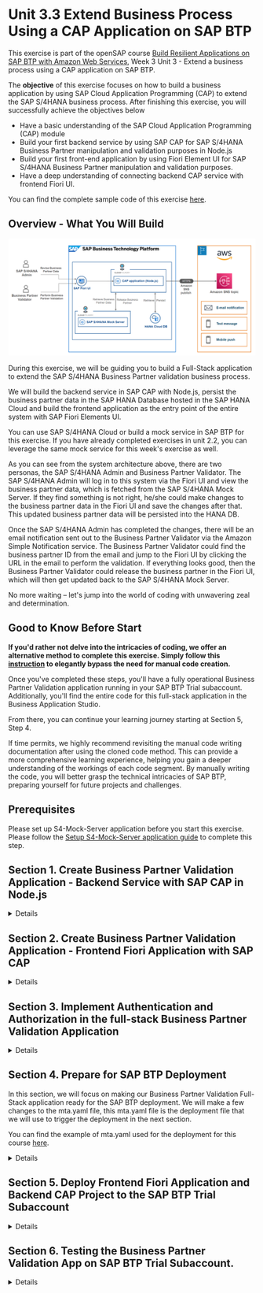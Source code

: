 # Unit 3.3 Extend Business Process Using a CAP Application on SAP BTP

This exercise is part of the openSAP course [Build Resilient Applications on SAP BTP with Amazon Web Services](https://open.sap.com/courses/aws1), Week 3 Unit 3 - Extend a business process using a CAP application on SAP BTP.

The **objective** of this exercise focuses on how to build a business application by using SAP Cloud Application Programming (CAP) to extend the SAP S/4HANA business process. After finishing this exercise, you will successfully achieve the objectives below
  - Have a basic understanding of the SAP Cloud Application Programming (CAP) module
  - Build your first backend service by using SAP CAP for SAP S/4HANA Business Partner manipulation and validation purposes in Node.js
  - Build your first front-end application by using Fiori Element UI for SAP S/4HANA Business Partner manipulation and validation purposes.
  - Have a deep understanding of connecting backend CAP service with frontend Fiori UI.
  
You can find the complete sample code of this exercise [here](./codes).

## Overview - What You Will Build 

![system-architecture](./images/system-architecture.png)

During this exercise, we will be guiding you to build a Full-Stack application to extend the SAP S/4HANA Business Partner validation business process. 

We will build the backend service in SAP CAP with Node.js, persist the business partner data in the SAP HANA Database hosted in the SAP HANA Cloud and build the frontend application as the entry point of the entire system with SAP Fiori Elements UI.

You can use SAP S/4HANA Cloud or build a mock service in SAP BTP for this exercise. If you have already completed exercises in unit 2.2, you can leverage the same mock service for this week's exercise as well.

As you can see from the system architecture above, there are two personas, the SAP S/4HANA Admin and Business Partner Validator. The SAP S/4HANA Admin will log in to this system via the Fiori UI and view the business partner data, which is fetched from the SAP S/4HANA Mock Server. If they find something is not right, he/she could make changes to the business partner data in the Fiori UI and save the changes after that. This updated business partner data will be persisted into the HANA DB.

Once the SAP S/4HANA Admin has completed the changes, there will be an email notification sent out to the Business Partner Validator via the Amazon Simple Notification service. The Business Partner Validator could find the business partner ID from the email and jump to the Fiori UI by clicking the URL in the email to perform the validation. If everything looks good, then the Business Partner Validator could release the business partner in the Fiori UI, which will then get updated back to the SAP S/4HANA Mock Server.

No more waiting – let's jump into the world of coding with unwavering zeal and determination.

## Good to Know Before Start

**If you'd rather not delve into the intricacies of coding, we offer an alternative method to complete this exercise. Simply follow this [instruction](./README2.md) to elegantly bypass the need for manual code creation.**

Once you've completed these steps, you'll have a fully operational Business Partner Validation application running in your SAP BTP Trial subaccount. Additionally, you'll find the entire code for this full-stack application in the Business Application Studio.

From there, you can continue your learning journey starting at Section 5, Step 4.

If time permits, we highly recommend revisiting the manual code writing documentation after using the cloned code method. This can provide a more comprehensive learning experience, helping you gain a deeper understanding of the workings of each code segment. By manually writing the code, you will better grasp the technical intricacies of SAP BTP, preparing yourself for future projects and challenges.

## Prerequisites
Please set up S4-Mock-Server application before you start this exercise. Please follow the [Setup S4-Mock-Server application guide](https://github.com/SAP-samples/btp-s4hana-nocode-extension/blob/main/setup/mock/README.md) to complete this step.

## Section 1. Create Business Partner Validation Application - Backend Service with SAP CAP in Node.js

<details>

### Step 1. Create a SAP CAP Node.js Project in the SAP Business Application Studio

In this section, we will focus on creating a Node.js CAP project in the Business Application Studio

---
**1.1** Login into your SAP BTP trial subaccount. Click the **Instance and Subscriptions** on the left menu, and then click **Go to Application** button of the SAP Business Application Studio service subscription.

![Alt text](./images/cap-dev-1.png)

**1.2** Now you will see the Dev Space we created previously is in **STOPPED** status, let us activate it by clicking the Run button 

![Alt text](./images/cap-dev-2.png)

**1.3** When it’s ready, open your dev space by clicking on the name. 

![Alt text](./images/cap-dev-3.png)

**1.4** Now you should be in the cloud IDE provided by the SAP Business Application Studio service. Let's create our Business Partner Validation Application - Backend Service based on SAP CAP by clicking the **New Project from Template** button on the Get Started page.

![Alt text](./images/cap-dev-4.png)

**1.5** The **New Project From Template** page should now have been opened. Select the **CAP Project** and then click the **Start** button on the bottom to create our CAP project for our backend service.

![Alt text](./images/cap-dev-5.png)

**1.6** Enter the **project name** as **business-partner-validation**. Select **Node.js** as **runtime**, and **select the features showing in the image below**. Then click the Finish button.

![Alt text](./images/cap-dev-6.png)

**1.7** After a while you will see that the business-partner-validation CAP project has been created for you successfully.

![Alt text](./images/cap-dev-7.JPG)

### Step 2. Define the Service for the CAP Project

In this section, we will focus on defining the backend service for the CAP project.

---

In the SAP CAP application, we are using [Core Data Services(CDS)](https://cap.cloud.sap/docs/cds/) to describe the Domain Models and see how domain models are consumed by using the [Service Definitions](https://cap.cloud.sap/docs/cds/cdl#service-definitions).

> Domain Models capture the static, data-related aspects of a problem domain in terms of entity-relationship models. They serve as the basis for persistence models deployed to databases as well as for service definitions.

---
**2.1** Expand the **db** folder, and create a new file **data-model.cds** by right-clicking on the db folder and choosing **New Files**...**

![Alt text](./images/cap-dev-9.JPG)

**2.2** Since our service will expose the Business Partner data from the S4-Mock-Server, it is better to define our Domain Model as the same as the Business Partner entity coming from S4-Mock-Server. Adding the below code to your data-model.cds file.

```node.js
namespace com.opensap.week3;

entity A_BusinessPartner{

    key BusinessPartner: String(10) not null;
    BusinessPartnerName : String;
    BusinessPartnerFullName: String;
    FirstName: String;
    LastName: String;
    BusinessPartnerIsBlocked: Boolean default false;
    verificationStatus: Association to StatusValues;
    to_BusinessPartnerAddress: Composition of many A_BusinessPartnerAddress on to_BusinessPartnerAddress.BusinessPartner = $self;
}

entity A_BusinessPartnerAddress {

    key BusinessPartner: Association to A_BusinessPartner;
    key AddressID: String(10) not null;
    StreetName: String(60);
    HouseNumber: String(10);
    PostalCode: String(10);
    CityName: String(40);
    Country: String(3);
    isModified: Boolean default false;
}

@cds.autoexpose
entity StatusValues {
  key code: String ;
    value: String;
    criticality: Integer;
    updateCode:Boolean;
}
```
![Alt text](./images/cap-dev-10.JPG)

**2.3** After we have defined the Domain Model, let's define the service, which will consume the Domain Model, by using the CAP CDS service definition syntax. Right-click on the **srv** folder, select **New Files...**, and give the file name as **businesspartner-service.cds**

![Alt text](./images/cap-dev-11.JPG)

Write the code shown below in the **businesspartner-service.cds** file, to define the BusinessPartnerService, and also make it consume the Domain Model A_BusinessPartner and A_BusinessPartnerAddress we created in step 2.2

```node.js
using com.opensap.week3 as db from '../db/data-model';

service BusinessPartnerService {

    @odata.draft.enabled
    entity BusinessPartner as projection on db.A_BusinessPartner;

    entity BusinessPartnerAddress as projection on db.A_BusinessPartnerAddress;
}
```
![Alt text](./images/cap-dev-12.JPG)

**2.4** Let's do a quick test to see if we can start our CAP project locally and check the endpoint of the BusinessPartnerService as defined. 

Click **Ctrl + Shift + `** at the same time to open a new Terminal in your Business Application Studio IDE. You should see a bash terminal will be opened for you in the bottom area.

![Alt text](./images/cap-dev-13.JPG)

Issue the command **npm install --save** to install all required NPM packages required by the SAP CAP framework.

![Alt text](./images/cap-dev-14.png)

Issue the command **cds watch** in your terminal, this is the command used to make the CAP Project up and running locally.

![Alt text](./images/cap-dev-15.png)

From the messages displayed in the terminal, we could see that the CAP project is running on the **localhost:4004**, and our **BusinessPartnerService** is associated with the endpoint **/business-partner**. Click the **Open in a New **Tab** button popping up on the lower-right corner, you will see that your CAP project is up and running on the new page.

![Alt text](./images/cap-dev-16.png)

Let's click on the **/business-partner/** and **$metadata** to see if we could metadata of the BusinessPartnerService successfully.

![Alt text](./images/cap-dev-17.png)

![Alt text](./images/cap-dev-18.JPG)

![Alt text](./images/cap-dev-19.png)

![Alt text](./images/cap-dev-20.JPG)

**2.5** Loading the sample data and configuring SQLite DB for local development and testing purposes.

> Now if you click on the **BusinessPartner**, **BusinessPartnerAddress**, or **StatusValues** under the **/business-partner/$metadata**, you will seeing **500 Internal Server Error** and indicates that **No database credentials provided**, this is because we choose the feature of **Configuration of SAP HANA Deployment** when we created the CAP project, but we were not provide the SAP HANA DB credentials yet. For the development and local testing purpose we should use SQLite DB instead of SAP HANA DB.

Issue the command **npm i sqlite3 -D** in your terminal, this will add the NPM package for SQLite DB usage for the CAP project.

![Alt text](./images/cap-dev-21.JPG)

Right-click on the **db** folder to create a new folder with the name **csv**, then right-click on the **csv** folder and **create a new CSV file** with the name **com.opensap.week3-StatusValues.csv**. Then copy and paste the below sample data of Domain Model StatusValues into this csv file.

```node.js
code;value;criticality;updateCode
N;NEW;3;false
P;IN PROCESS;2;false
INV;INVALID;1;false
V;VERIFIED;4;true
C;COMPLETED;5;true
```

![Alt text](./images/cap-dev-22.JPG)

Issue the command **cds deploy --to sqlite:db/businesspartnersrv.db** to deploy the data model and sample data to the SQLite database, we will use this SQLite DB locally for development and testing purposes.

> - This command will overwrite the DB usage configuration define in the package.json file under the root directory.
> - The updated package.json file will looks like below
> - ![Alt text](./images/cap-dev-23.png)

**In case you do not see the changes in package.json file, update the cds.requires.db part in the package.json file manually as below.**

```  
    "cds": {
    "requires": {
      "db": {
        "kind": "sqlite",
        "credentials": {

          "database": "db/businesspartnersrv.db"
        }
      }
    }
  }
```

Now issue the command **cds watch** again in the terminal to start the CAP project in your local env. When you click on the **StatusValues** you should see the sample data are return back from the SQLite DB. 

![Alt text](./images/cap-dev-24.JPG)

### Step 3. Consume S4-Mock-Server API by using Remote Service functionality provided by SAP CAP

In our Business Partner Service, we need to fetch the latest Business Partner data from the S4-Mock-Server by consuming the OP_API_BUSINESS_PARTNER_SRV API exposed by S4-Mock-Server application.

In this section, we will introduce how to consume the external APIs by using the [Remote Service](https://cap.cloud.sap/docs/guides/using-services#introduction) functionality in the SAP CAP application.

> **Good to read before start**
>
> - [Consuming Services](https://cap.cloud.sap/docs/guides/using-services)
>
> The CAP runtime for node.js not only supports consuming the service via [Axios](https://axios-http.com/docs/intro), Fetch API, but also provides you an easy functionality, called [Remote Service](https://cap.cloud.sap/docs/guides/using-services#introduction) to consume the external CAP service or OData Service.

---
**3.1** Enter the **S4-Mock-Server service endpoint** in your browser, and click on the **$metadata (V2)** after the **/op-api-business-partner-srv / $metadata → Open API →**. It will bring up the service definition in the XML format.

Note: Check if the application is running in your cloud foundry space. You have deployed the Mock Server in your cloud foundry space in the previous week's exercise. 

![Alt text](./images/mock-server-url.png)


![Alt text](./images/cap-dev-25.png)

**3.2** **Right Click on the browser**, and choose **Save as**, rename the file as s4-mock-server.xml and click Save button to download the S4-Mock-Server Business Partner API service definition file into local machine.

![Alt text](./images/cap-dev-26.png)

**3.3** **Drag and drop** the **s4-mock-server.xml** file we just downloaded from our local machine in to the Business Application Studio IDE, and place it under the root directory of the CAP project. 

![Alt text](./images/cap-dev-27.png)

**3.4** Issue the command **cds import s4-mock-server.xml** in your terminal, this is the CDS command used by the SAP CAP framework to import the external service definition and make it consumable in the CAP project. You should see **using { s4_mock_server as external } from './external/s4-mock-server'** showing up in your terminal. The **S4-Mock-Server Service Client Objects** has been added under the **srv/external** directory automatically.

> For more information regards consuming remote service in SAP CAP framework, please go to [here](https://cap.cloud.sap/docs/guides/using-services#external-service-api)

![Alt text](./images/cap-dev-30.png)

### Step 4. Add Service Implementation Code for Business Partner Service

In this section, we will focus on adding the service implementation code to enhance the logic of our Business Partner Service.

> **Good to read before start**
>   
> - [Generic Service Providers](https://cap.cloud.sap/docs/guides/providing-services#generic-providers)
> 
>   The CAP runtime for Node.js and Java provide a wealth of generic implementations, which serve most requests automatically, with out-of-the-box solutions to recurring tasks such as search, pagination, or input validation.
>
>   The most important feature is, the [CRUD request](https://cap.cloud.sap/docs/guides/providing-services#serving-crud) to the service entity is served out-of-box. There is no need to write the code for the Create, Read, Update, and Delete API against on the service entity.
>
> - [Ubiquitous Events](https://cap.cloud.sap/docs/guides/providing-services#ubiquitous-events)
>
>   At SAP CAP Runtime, everything happening is in response to events. CAP features a ubiquitous notion of events, which represent both, requests coming in through synchronous APIs, as well as asynchronous event messages, blurring the line between both worlds.
>
>   That been said, for any incoming HTTP request reach your service built on SAP CAP framework, there is an Event happens. In the CAP framework, we could capture these event by using the event handler during three phases towards the event, that is BEFORE, ON, and After. The service build by CAP basically react on events in event handlers, and we could define what will happened Before the event, On the event, and after the Event by provides our own business logic, or say the code.
>
> - [Consuming Services](https://cap.cloud.sap/docs/guides/using-services)
>
>   The CAP runtime for node.js not only supports consuming the service via [Axios](https://axios-http.com/docs/intro), Fetch API, but also provides you a easy functionality, called [Remote Service](https://cap.cloud.sap/docs/guides/using-services#introduction) to consume the external CAP service or OData Service.
>
>   If the service you are consuming is also a CAP service, or it is a OData API, then we could use the [Query API](https://cap.cloud.sap/docs/guides/using-services#execute-queries) provides by the SAP CAP to send out HTTP requests. The code you will write in this section for sending the request to S4-Mock-Server is also used Query API.

---
**4.1** Create a new file with the name **businesspartner-service.js** and place it under the srv folder in the CAP project.

![Alt text](./images/cap-dev-31.JPG)

**4.2** Write the code showing on below in the **businesspartner-service.js** file we just created.

```node.js

const cds = require('@sap/cds');

class BusinessPartnerService extends cds.ApplicationService {

    init() {

        return super.init();
    }
}

module.exports = BusinessPartnerService;
```

![Alt text](./images/cap-dev-32.JPG)

**4.3** According to the business logic, we need to fetch the latest Business Partner data from the S4-Mock-Server. If the Business Partner record does not exist in our database, then we will insert this new Business Partner data into the database. If the Business Partner data already exist in our DB, then we need to check if there are any changes on the Business Partner coming from S4-Mock-Server, and update the record in our database according. This logic should be executed every single time before we read the Business Partner data from our DB. So let's write the code to implement this logic, which is shown as below.

let's first add a event handler, which will be triggered **before** the entity BusinessPartner read event, inside of the **init()** as below

```node.js
this.before('READ', 'BusinessPartner', async (req) => {
     await fetchAndSyncData(req);
});
```

In this event handler, we defined a async function **fetchAndSyncData** to handle the logic of fetching data from S4-Mock-Server, and persists in our database accordingly. Let's complete the code for this function.

> Remember to add code below at line No.2 to import the required Object at line No.2
>  ```node.js
>  const { SELECT, INSERT, UPDATE } = cds.ql;
>  ```

```node.js
async function fetchAndSyncData(req) {

    // Connect to the s4-mock-server
    const mockserver = await cds.connect.to('s4_mock_server');

    // Connect to the db
    const db = await cds.connect.to('db');

    // Step 1.  Fetch Validated Business Partner from s4-mock-server
    const bpSelectQry = SELECT.from('A_BusinessPartner', bp => {
        bp('BusinessPartner'),
            bp('BusinessPartnerName'),
            bp('BusinessPartnerFullName'),
            bp('FirstName'),
            bp('LastName'),
            bp('BusinessPartnerIsBlocked'),
            bp.to_BusinessPartnerAddress(addresses => {
                addresses('BusinessPartner'),
                    addresses('AddressID'),
                    addresses('StreetName'),
                    addresses('HouseNumber'),
                    addresses('PostalCode'),
                    addresses('CityName'),
                    addresses('Country')
            })
    }).where('BusinessPartnerIsBlocked=', false);
    const apiResponse = await mockserver.run(bpSelectQry);

    if (!apiResponse) {
        return req.error(500, 's4-mock-server could not reached');
    }

    if (Array.isArray(apiResponse)) {

        await Promise.all(
            apiResponse.map(async (bp) => {

                // Step 2. Insert BP Records (isCentralBlock=false) into HANA DB.
                const bpID = bp.BusinessPartner;
                const selectQry = SELECT.from('com_opensap_week3_A_BusinessPartner').columns('*').where('BusinessPartner=', bpID);
                let entries;
                try {
                    entries = await db.run(selectQry);
                } catch (error) {
                    console.log(error.message);
                }

                if (entries.length === 0) {

                    console.log(`No Entries Found for Business Partner ID ${bpID}, Begin Insert New Entry`);

                    const insertBPStmt = INSERT.into('com_opensap_week3_A_BusinessPartner')
                        .columns('BUSINESSPARTNER', 'BUSINESSPARTNERNAME', 'BUSINESSPARTNERFULLNAME', 'FIRSTNAME', 'LASTNAME', 'BUSINESSPARTNERISBLOCKED', 'VERIFICATIONSTATUS_CODE')
                        .values(bp.BusinessPartner, bp.BusinessPartnerName, bp.BusinessPartnerFullName, bp.FirstName, bp.LastName, bp.BusinessPartnerIsBlocked, 'V');
                    try {
                        await db.run(insertBPStmt);
                        console.log(`Entry of Business Partner ID ${bpID} Insert Successfully`);
                    } catch (error) {
                        console.log("Exception Happens While INsert BP Records into DB");
                        console.log(error.message);
                    }

                    if (bp.to_BusinessPartnerAddress && Array.isArray(bp.to_BusinessPartnerAddress)) {

                        await Promise.all(
                            bp.to_BusinessPartnerAddress.map(async (address) => {

                                console.log(`Begin Insert Address ${address.AddressID} of Business Partner ID ${bpID} into HANA DB`);

                                const insertAddressStmt = INSERT.into('com_opensap_week3_A_BusinessPartnerAddress')
                                    .columns('BUSINESSPARTNER_BUSINESSPARTNER', 'ADDRESSID', 'STREETNAME', 'HOUSENUMBER', 'POSTALCODE', 'CITYNAME', 'COUNTRY', 'ISMODIFIED')
                                    .values(bp.BusinessPartner, address.AddressID, address.StreetName, address.HouseNumber, address.PostcalCode, address.CityName, address.Country, false);

                                try {
                                    await db.run(insertAddressStmt);
                                } catch (error) {
                                    console.log("Exception Happens While INsert BP Address Records into DB");
                                    console.log(error.message);
                                }
                            })
                        );
                    }
                    console.log(`Business Partner with ID ${bpID} records all set in the HANA DB`)
                } else {

                    // Update Business Partner Entries in the DB
                    if (entries[0].VERIFICATIONSTATUS_CODE !== 'P' && entries[0].VERIFICATIONSTATUS_CODE !== 'INV') {

                        console.log(`Entry Found for Business Partner ID ${bpID}, Begin Update Entry`);

                        const updateBPStmt = UPDATE('com_opensap_week3_A_BusinessPartner')
                            .with({

                                BUSINESSPARTNERNAME: bp.BusinessPartnerName,
                                BUSINESSPARTNERFULLNAME: bp.BusinessPartnerFullName,
                                FIRSTNAME: bp.FirstName,
                                LASTNAME: bp.LastName,
                                BUSINESSPARTNERISBLOCKED: bp.BusinessPartnerIsBlocked
                            })
                            .where('BusinessPartner = ', bpID);
                        try {
                            await db.run(updateBPStmt);
                            console.log(`Business Partner ID ${bpID} Main Entry Updates Success`);
                        } catch (error) {
                            console.log("Exception Happens While Updates Business Partner Records in HANA DB");
                            console.log(error.message);
                        }

                        // Update Business Partner Address Entries in the DB
                        if (bp.to_BusinessPartnerAddress && Array.isArray(bp.to_BusinessPartnerAddress)) {

                            await Promise.all(

                                bp.to_BusinessPartnerAddress.map(async (address) => {

                                    console.log(`Begin Update Address ${address.AddressID} entry of Business Partner ID ${bpID}`);

                                    const updateAddressStmt = UPDATE('com_opensap_week3_A_BusinessPartnerAddress')
                                        .with({

                                            STREETNAME: address.StreetName,
                                            HOUSENUMBER: address.HouseNumber,
                                            POSTALCODE: address.PostalCode,
                                            CITYNAME: address.CityName,
                                            COUNTRY: address.Country
                                        })
                                        .where('BUSINESSPARTNER_BUSINESSPARTNER = ', bpID)
                                        .and('ADDRESSID = ', address.AddressID);
                                    try {
                                        await db.run(updateAddressStmt);
                                        console.log(`Address ${address.AddressID} entry of Business Partner ID ${bpID} Updates Success`);
                                    } catch (error) {
                                        console.log("Exception Happens While Update BP Address Records into DB");
                                        console.log(error.message);
                                    }
                                })
                            );
                        }

                        console.log(`Business Partner ID ${bpID} Entry Updating Success`);
                    }
                }
            }));
    }
}
```

![Alt text](./images/cap-dev-33.JPG)

**4.4** Now let's define the S4-Mock-Server service endpoint, and install the required NPM packages of CAP project, so that we could consume the S4-Mock-Server in the CAP project successfully.

Open the **package.json** file under the root directory of your CAP project, overwrite the code under the **cds.requires.s4_mock_server** section with the code shown below. 

**Do not forgot to replace the CHANGE-TO-YOUR-S4-Mocker-Server-Application-Endpoint with your real S4-Mocker-Server service endpoint.**

```node.js
"s4_mock_server": {
    "kind": "odata",
    "model": "srv/external/s4-mock-server",
    "[sandbox]": {
        "credentials": {
            "url": "https://CHANGE-TO-YOUR-S4-Mocker-Server-Application-Endpoint/op-api-business-partner-srv"
        }
    },
    "[production]": {
        "credentials": {
            "url": "https://CHANGE-TO-YOUR-S4-Mocker-Server-Application-Endpoint/op-api-business-partner-srv"
        }
    }
}
```
![Alt text](./images/cap-dev-34.png)

Issue the command **npm install @sap-cloud-sdk/http-client**  to installed required NPM package for consuming the S4-Mock-Server external service in the CAP project

![Alt text](./images/cap-dev-35.JPG)

**4.5** Now let's test our first custom event handler. 

Issue the command **cds watch --profile sandbox** to start the CAP Project. Click on the BusinessPartner in your browser, then you could see the business partner data coming up.

![Alt text](./images/cap-dev-36.png)

![Alt text](./images/cap-dev-37.JPG)

**4.6** Now let's define our second event handler to overwrite the logic for updating Business Partner data flow.

Adding an event handler, which will be triggered before the entity BusinessPartner update event, inside of the **init()** as below

```node.js
this.before('UPDATE', 'BusinessPartner', (req) => {
    console.log("Begin Business Partner Verification Code Check");
    if (req.data.verificationStatus_code === null || req.data.verificationStatus_code.length == 0
        || req.data.verificationStatus_code === 'C') {

        return req.error('Cannot Mark As COMPLETED. Please Verify the Business Partner Data And Change To VERIFIED First.');
     }
});
```

![Alt text](./images/cap-dev-38.JPG)

Adding an event handler, which will be triggered after the entity BusinessPartner update event, inside of the **init()** as below

```node.js
this.after('UPDATE', 'BusinessPartner', async (req) => {
    await syncData(req);
});
```

![Alt text](./images/cap-dev-39.JPG)

In this event handler, we defined a async function **syncData** to handle the logic of updating the Business Partner data in the S4-Mock-Server when the business partner data was changed in our CAP project. Let's complete the code for this function.

```node.js
async function syncData(req) {

    const verificationStatus_code = req.verificationStatus_code;
    if (verificationStatus_code !== null && verificationStatus_code.length > 0) {

        // Connect to the s4-mock-server
        const mockserver = await cds.connect.to('s4_mock_server');

        // Connect to the db
        const db = await cds.connect.to('db');

        const bpID = req.BusinessPartner;
        const selectBPStmt = SELECT.from('com_opensap_week3_A_BusinessPartner')
            .columns('*')
            .where('BusinessPartner =', bpID);
        const bpEntry = await db.run(selectBPStmt);

        const selectAddressStmt = SELECT.from('com_opensap_week3_A_BusinessPartnerAddress')
            .columns('*')
            .where('BusinessPartner_BusinessPartner =', bpID);
        const addressEntries = await db.run(selectAddressStmt);

        const updateBPReq = UPDATE('A_BusinessPartner').with({

            BusinessPartnerName: bpEntry[0].BusinessPartnerName,
            BusinessPartnerFullName: bpEntry[0].BUSINESSPARTNERFULLNAME,
            FirstName: bpEntry[0].FIRSTNAME,
            LastName: bpEntry[0].LASTNAME,
            BusinessPartnerIsBlocked: Boolean(bpEntry[0].BUSINESSPARTNERISBLOCKED),

        }).where('BusinessPartner = ', bpID);

        const updateBPResp = await mockserver.run(updateBPReq);
        if (!updateBPResp) {
            return req.error(500, 's4-mock-server could not reached');
        }

        await Promise.all(

            addressEntries.map(async (address) => {

                if (Boolean(address.ISMODIFIED)) {

                    console.log("Business Partner Address Changed.");

                    const updateAddressReq = UPDATE('A_BusinessPartnerAddress')
                        .with({

                            StreetName: address.STREETNAME,
                            HouseNumber: address.HOUSENUMBER,
                            PostalCode: address.POSTALCODE,
                            CityName: address.CITYNAME,
                            Country: address.COUNTRY
                        })
                        .where('BusinessPartner = ', bpID)
                        .and('AddressID = ', address.ADDRESSID);

                    const updateAddressResp = await mockserver.run(updateAddressReq);
                    if (!updateAddressResp) {
                        return req.error(500, 's4-mock-server could not reached');
                    }
                }
            })
        );

        console.log('Business Partner Updates Sync Up with S4 Mock Server');        
    }
}
```

![Alt text](./images/cap-dev-40.png)

</details>

## Section 2. Create Business Partner Validation Application - Frontend Fiori Application with SAP CAP

<details>

### Step 1. Create a SAP Fiori Frontend Application in the SAP Business Application Studio

In this section, we will focus on creating the SAP Fiori application in SAP Business Application Studio, and connect it with the CAP backend project we created in the previous section.

---
**1.1** **Right click** on the **mta.yaml** file, and choose **Create MTA Module From Template**.

![Alt text](./images/cap-dev-41.png)

**1.2** Select **SAP Fiori application**, then click **Start**.

![Alt text](./images/cap-dev-42.png)

**1.3** Select **List Report Page**, then click **Next**.

![Alt text](./images/cap-dev-43.png)

**1.4** Choose the selections as shown in the image below. Then click **Next**.

![Alt text](./images/cap-dev-44.JPG)

**1.5** Choose the selections as shown in the image below. Then click **Next**.

![Alt text](./images/cap-dev-45.JPG)

**1.6** Enter values as shown in the image below. Then click **Next**.

> - Please always select the latest version of as the value of Minimum SAPUI5 version

![Alt text](./images/cap-dev-46.JPG)

**1.7** Choose the selections as shown in the image below. Then click **Next**.

![Alt text](./images/cap-dev-47.JPG)

**1.8** Enter values as shown in the image below. Then click **Finish**. 

![Alt text](./images/cap-dev-48.JPG)

**1.9** Now the SAP Fiori Application has been created successfully. You will see there is an opensap-aws-week3-ui folder has been added under the app folder automatically. 

![Alt text](./images/cap-dev-49.png)

**2.0** Let's do a quick testing to see if we could open the Fiori application successfully or not in the IDE. Issue the command **cds watch --profile sandbox** in your terminal, and then open your CAP project in the browser. 

![Alt text](./images/cap-dev-50.png)

**2.1** Click the **/opensap-aws-week3-ui/webapp/index.html**, it will open the Fiori application in a new tab.

![Alt text](./images/cap-dev-51.png)

**2.2** Now you should see the Fiori application up and running without any CSS styles. Click on the Go button and if you could see the Business Partner data, it means our Fiori application could consume the backend CAP project successfully. In the next section, we will dive deep to the Fiori application development.

![Alt text](./images/cap-dev-52.png)

![Alt text](./images/cap-dev-53.png)

![Alt text](./images/cap-dev-54.JPG)

### Step 2. Modify the Fiori Application with SAP CAP OData Annotation

In this section, we will focus on enhancing the Fiori UI with the SAP CAP OData Annotation.

---
**2.1** Open the **app -> opensap-aws-week3-ui -> annotations.cds** file, this is the place that we could define how the UI looks like by using the SAP CAP OData annotations. Let's delete the existing code and start from the beginning. 

Delete existing code in the annotations.cds, but keep the code at line No.1.

![Alt text](./images/cap-dev-55.JPG)

Copy and paste the code to your **annotations.cds** file from [here](./codes/app/opensap-aws-week3-ui/annotations.cds). After this your annotations.cds file should looks like as shown in the below image.

![Alt text](./images/cap-dev-56.JPG)

**2.2** Let’s have a look at the new annotations.cds file and the annotations in there.

```node.js
using BusinessPartnerService as service from '../../srv/businesspartner-service';

annotate service.BusinessPartner with {

    BusinessPartner          @(Common.Label: 'Business Partner ID')         @readonly;
    BusinessPartnerName      @(Common.Label: 'Business Partner Name')       @readonly;
    BusinessPartnerFullName  @(Common.Label: 'Business Partner Full Name')  @readonly;
    FirstName                @(Common.Label: 'First Name')                  @readonly;
    LastName                 @(Common.Label: 'Last Name')                   @readonly;
    verificationStatus       @(Common: {
        Label       : 'Verification Status',
        ValueList   : {
            $Type         : 'Common.ValueListType',
            CollectionPath: 'StatusValues',
            Parameters    : [
                {
                    $Type            : 'Common.ValueListParameterInOut',
                    LocalDataProperty: verificationStatus_code,
                    ValueListProperty: 'code'
                },
                {
                    $Type            : 'Common.ValueListParameterDisplayOnly',
                    ValueListProperty: 'value'
                }
            ]
        },
        ValueListWithFixedValues,
        FieldControl: #Mandatory
    });
}
```
At the beginning, we **imports the BusinessPartnerService** we defined in the backend CAP project, and give it an **alias** as **service**, so that we could use **BusinessPartner** and **BusinessPartnerAddress** entity exposed by the **BusinessPartnerService**. 

We annotate the BusinessPartner entity with **@(Common.Label: ...)**  OData annotation on it's fields to give the label to the filed of the BusinessPartner entity for display purposes in the frontend Fiori UI. 

Also we annotate the BusinessPartner entity with **@readonly** on its fields to indicates that this field is read-only, meaning it cannot be directly modified through the UI.

```node.js
annotate service.BusinessPartner with @(

    UI          : {

        // SelectionFields define the filter bar on the List Page
        SelectionFields            : [
            BusinessPartner,
            FirstName,
            LastName,
            verificationStatus_code
        ],

        //Line Item define the columns shows in the List page table
        LineItem                   : [
            {
                $Type                : 'UI.DataField',
                Label                : 'Business Partner',
                Value                : BusinessPartner,
                ![@HTML5.CssDefaults]: {width: '25%'}
            },
            {
                $Type                : 'UI.DataField',
                Label                : 'First Name',
                Value                : FirstName,
                ![@HTML5.CssDefaults]: {width: '25%'}
            },
            {
                $Type                : 'UI.DataField',
                Label                : 'Last Name',
                Value                : LastName,
                ![@HTML5.CssDefaults]: {width: '25%'}
            },
            {
                $Type                : 'UI.DataField',
                Label                : 'Verification Status',
                Value                : verificationStatus.value,
                ![@HTML5.CssDefaults]: {width: '25%'}
            }
        ],

        // Header Info Define the title and description of the CDS domain model in the object page
        HeaderInfo                 : {
            $Type         : 'UI.HeaderInfoType',
            TypeName      : 'Business Partner',
            TypeNamePlural: 'BusinessPartner',
            Title         : {
                $Type: 'UI.DataField',
                Value: BusinessPartner
            },
            Description   : {
                $Type: 'UI.DataField',
                Value: 'Standard Business Partner'
            }
        },

        // HeaderFacets define which information is displayed in the header
        HeaderFacets               : [
            {
                $Type : 'UI.ReferenceFacet',
                ID    : 'BusinessPartnerName',
                Target: '@UI.DataPoint#BPName'
            },
            {
                $Type : 'UI.ReferenceFacet',
                ID    : 'BusinessPartnerFullName',
                Target: '@UI.DataPoint#BPFullName'
            },
            {
                $Type : 'UI.ReferenceFacet',
                ID    : 'BusinessPartnerIsBlocked',
                Target: '@UI.DataPoint#BPIsBlock'
            }
        ],

        DataPoint #BPName          : {
            $Type: 'UI.DataPointType',
            Value: BusinessPartnerName,
            Title: 'Name'
        },

        DataPoint #BPFullName      : {
            $Type: 'UI.DataPointType',
            Value: BusinessPartnerFullName,
            Title: 'Full Name'
        },

        DataPoint #BPIsBlock       : {
            $Type: 'UI.DataPointType',
            Value: BusinessPartnerIsBlocked,
            Title: 'Central Block'
        },

        // Below code Define the 'General Information' facts in the object page
        Facets                     : [
            {
                $Type : 'UI.ReferenceFacet',
                ID    : 'GeneratedFacet1',
                Label : 'General Information',
                Target: '@UI.FieldGroup#GeneratedGroup1',
            },
            {
                $Type : 'UI.ReferenceFacet',
                ID    : 'AddressFacet',
                Label : 'Addresses',
                Target: 'to_BusinessPartnerAddress/@UI.LineItem'
            },
        ],

        FieldGroup #GeneratedGroup1: {
            $Type: 'UI.FieldGroupType',
            Data : [
                {
                    $Type: 'UI.DataField',
                    Label: 'Business Partner',
                    Value: BusinessPartner,
                },
                {
                    $Type: 'UI.DataField',
                    Label: 'Business Partner Name',
                    Value: BusinessPartnerName,
                },
                {
                    $Type: 'UI.DataField',
                    Label: 'Business Partner Full Name',
                    Value: BusinessPartnerFullName,
                },
                {
                    $Type: 'UI.DataField',
                    Label: 'First Name',
                    Value: FirstName,
                },
                {
                    $Type: 'UI.DataField',
                    Label: 'Last Name',
                    Value: LastName,
                },
                {
                    $Type: 'UI.DataField',
                    Label: 'Business Partner Central Blocked',
                    Value: BusinessPartnerIsBlocked,
                },
                {
                    $Type: 'UI.DataField',
                    Label: 'Verification Status',
                    Value: verificationStatus_code,
                },
            ],
        },
    },
    // Below code define the CRUD ability of the Business Partner CDS Model
    Capabilities: {
        Updatable : true,
        Deletable : true,
        Insertable: false,
    },
);
```
Then we define the content of the List Report page, and the Object page that you navigate to when you click a record of BusinessPartner in the List Report page.

The **SelectionFields** section defines which filed of the BusinessPartner entity are exposed as search fields in the header bar above the list. As shown in the code above, the BusinessPartner (ID), FirstName, LastName, and verificationStatus_code filed are defined as searchable filed.

The **LineItem** section defines which filed of the BusinessPartner entity are displaying in the table in the **List Report page**.

The **HeaderInfo** section describes the key information of the Business Partner entity displaying in the **Object page**. As shown in the code above, the **value of the tile** for the Object page will be **Business Partner ID**, while the **value of subtitle** for the Object page will be **Standard Business Partner**.

The **HeaderFacets** section defined what kinds of information will be displaying the Object page header area. As shown in the code above, the BusinessPartnerName, BusinessPartnerFullName, and the BusinessPartnerIsBlocked filed will be displaying in the header area. While the value of those HeaderFacets are define wit the annotation section **DataPoint**

The **Facets** section defined what kinds of the tabs will be displaying in the** Object page**. As shown in the code above, we define two tabs, General Information and Addresses tab for the Business Partner object page.

Last but not least, the **Capabilities** section define the **CRUD operation availability** against on the Business Partner entity from the Frontend Fiori UI.

```node.js
annotate service.BusinessPartnerAddress with {

    BusinessPartner  @(Common.Label: 'Business Partner ID')  @readonly;
    AddressID        @(Common.Label: 'Address ID')           @readonly;
    StreetName       @(Common.Label: 'Street Name');
    HouseNumber      @(Common.Label: 'House Number');
    PostalCode       @(Common.Label: 'Postcal Code');
    CityName         @(Common.Label: 'City Name');
    Country          @(Common.Label: 'Country');
    isModified       @(Common.Label: 'Modified ?');
};
```
We annotate the **BusinessPartnerAddress** entity with **@(Common.Label: ...)**  OData annotation on it's fields to give the label to the filed of the BusinessPartnerAddress entity for display purposes in the frontend Fiori UI. 

Also we annotate the **BusinessPartnerAddress** entity with **@readonly** on its fields to indicates that this field is read-only, meaning it cannot be directly modified through the UI.

```node.js
// Below code define the to_BusinessPartnerAddress facets columns
annotate service.BusinessPartnerAddress with @(

UI: {LineItem: [
    {
        $Type                : 'UI.DataField',
        Label                : 'Address ID',
        Value                : AddressID,
        ![@HTML5.CssDefaults]: {width: '14.2%'}
    },
    {
        $Type                : 'UI.DataField',
        Label                : 'Business Partner ID',
        Value                : BusinessPartner_BusinessPartner,
        ![@HTML5.CssDefaults]: {width: '14.2%'}
    },
    {
        $Type                : 'UI.DataField',
        Label                : 'Street Name',
        Value                : StreetName,
        ![@HTML5.CssDefaults]: {width: '14.2%'}
    },
    {
        $Type                : 'UI.DataField',
        Label                : 'House Number',
        Value                : HouseNumber,
        ![@HTML5.CssDefaults]: {width: '14.2%'}
    },
    {
        $Type                : 'UI.DataField',
        Label                : 'Postcal Code',
        Value                : PostalCode,
        ![@HTML5.CssDefaults]: {width: '14.2%'}
    },
    {
        $Type                : 'UI.DataField',
        Label                : 'City Name',
        Value                : CityName,
        ![@HTML5.CssDefaults]: {width: '14.2%'}
    },
    {
        $Type                : 'UI.DataField',
        Label                : 'Country',
        Value                : Country,
        ![@HTML5.CssDefaults]: {width: '14.2%'}
    },
    {
        $Type                : 'UI.DataField',
        Label                : 'Is Modified',
        Value                : isModified,
        ![@HTML5.CssDefaults]: {width: '14.2%'}
    }
], });
```
The **LineItem** section defines which filed of the **BusinessPartnerAddress** entity are displaying in the table of the **Object page**.

```node.js
annotate service.BusinessPartnerAddress with @Capabilities: {

    Deletable : false,
    Insertable: false,
    Updatable : true,
};
```

Last but not least, the **Capabilities** section define the **CRUD operation availability** against on the Business Partner Address entity from the Frontend Fiori UI.

**2.3** Let's take a look at the updated Fiori application. Issue the command **cds watch --profile sandbox** in your terminal and open the Fiori application in your browser. Now you should see the updated List Report page.

![Alt text](./images/cap-dev-57.JPG)

Click the **Go** button and click an Business Partner record in the table to navigate to the Object page. Now you should see the updated List Report page.

![Alt text](./images/cap-dev-58.JPG)

</details>

## Section 3. Implement Authentication and Authorization in the full-stack Business Partner Validation Application

<details>

### Step 1. Add authentication and authorization to the Business Partner Service in the CAP Project

---
**1.1** Open the **businesspartner-service.cds** file under the **srv** folder, then overwrite the service definition code as shown below.

```node.js
using com.opensap.week3 as db from '../db/data-model';

service BusinessPartnerService @(requires: 'authenticated-user'){

    // Fetch From HANA Cloud DB
    @odata.draft.enabled
    entity BusinessPartner @(restrict: [
        {
            grant: ['READ'],
            to   : ['BusinessPartnerViewer']
        },
        {
            grant: ['READ', 'UPDATE'],
            to   : ['BusinessPartnerValidator']
        }
    ]) as projection on db.A_BusinessPartner;

    entity BusinessPartnerAddress @(restrict: [
        {
            grant: ['READ'],
            to   : ['BusinessPartnerViewer']
        },
        {
            grant: ['READ', 'UPDATE'],
            to   : ['BusinessPartnerValidator']
        }
    ]) as projection on db.A_BusinessPartnerAddress;
}
```

As shown in the code above, the annotation **@(requires: 'authenticated-user')** defines the BusinessPartnerService as open for authenticated but not for anonymous users. 

An **authenticated user** who has the **BusinessPartnerViewer** role is allowed to read the Business Partner data via the BusinessPartnerService only.

An **authenticated user** who has the **BusinessPartnerValidator** role is allowed to read and change the Business Partner data via the BusinessPartnerService only.

![Alt text](./images/cap-dev-59.JPG)

**1.2** Now let's test the authentication and authorization changes. Issue **cds watch --profile sandbox** in your terminal and open the Fiori application in your browser. The login screen will be shown, provide the credentials you used to log in to the SAP BTP trial account. Then Click the Go button in the Fiori application. Now you should see the 403 Forbidden error.

![Alt text](./images/cap-dev-61.png)

![Alt text](./images/cap-dev-60.JPG)

This looks good and makes sense for us, since we do not have the BusinessPartnerViewer or BusinessPartnerValidator role, right now the code changes look good for us.

### Step 2. Add Mock User for the Local Authentication and Authorization Testing

---
**2.1** let's add a mock user for authentication and authorization local testing purposes. Open the **.cdsrc.json file** under your project root directory, and write the code as shown below

```node.js
{
    "[sandbox]": {
        "auth": {
            "passport": {
                "strategy": "mock",
                "users": {
                    "bp.viewer@tester.sap.com": {
                        "password": "initial",
                        "ID": "bp.viewer@tester.sap.com",
                        "roles": [
                            "BusinessPartnerViewer"
                        ]
                    },
                    "bp.validator@tester.sap.com": {
                        "password": "initial",
                        "ID": "bp.viewer@tester.sap.com",
                        "roles": [
                            "BusinessPartnerValidator"
                        ]
                    }
                }
            }
        }
    }
}
```

![Alt text](./images/cap-dev-62.JPG)

**2.2** Now let's perform the testing by using the mock user's credentials. Issue the **cds watch --profile sandbox** in your terminal, and open the Fiori application in your browser. Enter the mock user **bp.viewer@tester.sap.com** credentials in the login screen, then click the Go button once you log in to the Fiori application. This time you should see the Business Partner data coming back and displaying in the table. 

![Alt text](./images/cap-dev-63.JPG)

</details>

## Section 4. Prepare for SAP BTP Deployment

In this section, we will focus on making our Business Partner Validation Full-Stack application ready for the SAP BTP deployment. We will make a few changes to the mta.yaml file, this mta.yaml file is the deployment file that we will use to trigger the deployment in the next section.

You can find the example of mta.yaml used for the deployment for this course [here](./codes/mta.yaml).

<details>

### Step 1. Configure App Router

---
**1.1** Issue the command **cds add approuter** in your terminal. This command will help you to generate the configuration of the standalone approuter. 

**1.2** Open the **xs-app.json** file under the **app/opensap-aws-week3-ui** directory. **Add the code shown on below as the first router in the routes array**.

```node.js
    {
      "source": "^/odata/v4/business-partner/(.*)$",
      "target": "/odata/v4/business-partner/$1",
      "destination": "business-partner-validation-srv",
      "authenticationType": "xsuaa",
      "csrfProtection": false,
      "cacheControl": "no-cache, no-store, must-revalidate"
    },
```

![Alt text](./images/cap-dev-72.png)

**1.3** Open the **mta.yaml** file in the **text editor**, find the approuter module with the name **business-partner-validation**. Overwrite it by using the code shown on below.

```node.js
# ------------------ App Router -------------------------------
  - name: business-partner-validation-app-router
# -------------------------------------------------------------
    type: approuter.nodejs
    path: app/ # from cds.env.folders. Consider also cds.env.build.target -> gen/app
    parameters:
      keep-existing-routes: true
      disk-quota: 1024M
      memory: 1024M
    build-parameters:
      ignore:
        - .env
        - node_modules/
        - default-env.json
    requires:
      - name: srv-api
        group: destinations
        properties:
          name: srv-api # must be used in xs-app.json as well
          url: ~{srv-url}
          forwardAuthToken: true
      - name: business-partner-validation-auth
```

![Alt text](./images/cap-dev-95.png)

**1.4** Find the **business-partner-validation-destination-service** service definition in the **resources** section. Overwrite it by adding the code shown on below

```node.js
# ------------------------------------------------------------
  - name: business-partner-validation-destination-service
# ------------------------------------------------------------
    type: org.cloudfoundry.managed-service
    requires:
      - name: srv-api
    parameters:
      config:
        HTML5Runtime_enabled: true
        init_data:
          instance:
            destinations:
              - Authentication: NoAuthentication
                HTML5.DynamicDestination: true
                HTML5.ForwardAuthToken: true
                Name: business-partner-validation-srv
                ProxyType: Internet
                Type: HTTP
                URL: ~{srv-api/srv-url}
              - Authentication: NoAuthentication
                Name: ui5
                ProxyType: Internet
                Type: HTTP
                URL: https://ui5.sap.com
            existing_destinations_policy: update
        version: 1.0.0
      service: destination
      service-name: business-partner-validation-destination-service
      service-plan: lite
```

![Alt text](./images/cap-dev-73.png)

**1.5** Make sure there is a module with the name **business-partner-validation-destination-content** exists in the **mta.yml** file under the **modules** section. If it is missing, add this module as the last module under the modules section by using the code below.

```
# ------------------ DESTINATION CONTENT ----------------------
  - name: business-partner-validation-destination-content
# ------------------------------------------------------------
    type: com.sap.application.content
    requires:
      - name: business-partner-validation-destination-service
        parameters:
          content-target: true
      - name: business-partner-validation-repo-host
        parameters:
          service-key:
            name: business-partner-validation-repo-host-key
      - name: business-partner-validation-auth
        parameters:
          service-key:
            name: uaa_business-partner-validation-key
    parameters:
      content:
        instance:
          destinations:
            - Name: hana_app_business_partner_validation_repo_host
              ServiceInstanceName: business-partner-validation-html5-srv
              ServiceKeyName: business-partner-validation-repo-host-key
              sap.cloud.service: hana.app
            - Authentication: OAuth2UserTokenExchange
              Name: hana_app_uaa_business_partner_validation
              ServiceInstanceName: business-partner-validation-xsuaa-service
              ServiceKeyName: uaa_business-partner-validation-key
              sap.cloud.service: hana.app
          existing_destinations_policy: ignore
    build-parameters:
      no-source: true
```
![Alt text](./images/cap-dev-106.png)

### Step 2. Configure Authentication and Authorization with XSUAA.

    
---
**2.1** Issue the command **cds add xsuaa --for production** in your terminal to let SAP CAP CDS generate all the necessary configuration for XSUAA.

![Alt text](./images/cap-dev-66.png)

**2.2** After the command execution, let's check if the following lines have been added to the **package.json** under the **root directory** in your CAP project. In case this does not get added, update it manually in the file. 

```node.js
{
  ...
  "cds": {
    "requires": {
      "[production]": {
        ...
        "auth": {
          "kind": "xsuaa"
        }
      }
    }
  }
}
```

![Alt text](./images/cap-dev-67.png)

**2.3** Open the **xs-security.json** file under the root directory in your CAP Project, and copy this content into the file.

```node.js
{
  "xsappname": "business-partner-validation",
  "tenant-mode": "dedicated",
  "description": "Security profile of called application",
  "scopes": [
    {
      "name": "$XSAPPNAME.BusinessPartnerViewer",
      "description": "Business partner reader role"
    },
    {
      "name": "$XSAPPNAME.BusinessPartnerValidator",
      "description": "Business partner validator role"
    }
  ],
  "role-templates": [
    {
      "name": "BusinessPartnerViewer",
      "description": "generated",
      "scope-references": [
        "$XSAPPNAME.BusinessPartnerViewer"
      ],
      "attribute-references": []
    },
    {
      "name": "BusinessPartnerValidator",
      "description": "generated",
      "scope-references": [
        "$XSAPPNAME.BusinessPartnerValidator"
      ],
      "attribute-references": []
    }
  ],
  "attributes": []
}
```

![Alt text](./images/cap-dev-68.JPG)

**2.4** Open the **mta.yaml file in the text editor**. Search the service instance with the name **business-partner-validation-auth** under the **resources** section, and then **overwrite** it by using the code shown on below

```node.js
  # ------------------------------------------------------------
  - name: business-partner-validation-auth
  # ------------------------------------------------------------
    type: org.cloudfoundry.managed-service
    parameters:
      path: ./xs-security.json
      service: xsuaa
      service-name: business-partner-validation-xsuaa-service
      service-plan: application
      config:
        tenant-mode: dedicated
        xsappname: business-partner-validation-${space}
        role-collections:
          - description: View Business Partner
            name: BusinessPartnerViewer-${space}
            role-template-references:
              - $XSAPPNAME.BusinessPartnerViewer
          - description: Validate Business Partner
            name: BusinessPartnerValidator-${space}
            role-template-references:
              - $XSAPPNAME.BusinessPartnerValidator
```

![Alt text](./images/cap-dev-69.png)


### Step 3. Configure SAP HANA Deployment.

Previously we were using SQLite for development and local testing purposes, now let's add the configuration for the SAP HANA.

**3.1** Issue the command **cds add hana --for production** in your terminal. This command will add the configuration for the SAP HANA Deployment automatically for you.

![Alt text](./images/cap-dev-70.png)

**3.2** Let's check  if the following lines have been added to the **package.json** under the **root directory** in your CAP project.

```node.js
{
  ...
  "cds": {
    "requires": {
      "[production]": {
        ...
        "db": {
          "kind": "hana-cloud"
        }
      }
    }
  }
}
```
![Alt text](./images/cap-dev-71.png)


### Step 4. Configure for SAP Build Work Zone Deployment.


---
**4.1** Open the **app/opensap-aws-week3-ui/webapp/manifest.json file** to add the code shown below to the end of this file.

```node.js
{
    ...
    "sap.cloud": {
        "public": true,
        "service": "hana.app"
    }
}
```

![Alt text](./images/cap-dev-74.png)

</details>

## Section 5. Deploy Frontend Fiori Application and Backend CAP Project to the SAP BTP Trial Subaccount

<details>

In this section, we will show you how to deploy your Business Partner Validation CAP project and Fiori UI Application to your SAP BTP Trial subaccount as a Multi-Target Application (MTA)

> - Make sure the SAP HANA DB in the SAP BTP Trial Account is up and running. 

Go to SAP BTP cockpit and navigate to Cloud Foundry -> Spaces. In your spaces, choose SAP HANA Cloud and in the created SAP HANA Database Instance, select **Open in SAP HANA Cloud Central** from the list. If the status of the database is **Stopped**, choose **Actions** and select **Start**. 

![Alt text](./images/hana-restart.png)



### Step 1. Build MTA Project


**1.1** Right-click on the **mta.yaml** file under your CAP project root directory, and then choose **Build MTA Project** from the menu.

![Alt text](./images/cap-dev-41.png)

**1.2** Once the MTA Build process is successful, you will see the **build complete message** in your **terminal**. Also, there will be a **business-partner-validation_1.0.0.mtar** file generated under the **mta_archives folder**.

![Alt text](./images/cap-dev-75.png)

![Alt text](./images/cap-dev-76.png)


### Step 2. Deploy MTA Project in the SAP BTP Trial Subaccount

---
**2.1** Right click on the generated **business-partner-validation_1.0.0.mtar** file under the **mta_archives** folder. Then select **Deploy MTA Archive** option from the menu. This will start the deployment process.

![Alt text](./images/cap-dev-76.png)

**2.2** The **Cloud Foundry Sign In and Targets** page will be pop-up. Choose the **Credentials** as the **Select authentication method**, then **enter the username and password you used to login to the SAP BTP Trial subaccount**. Click **Sign in**.

![Alt text](./images/cap-dev-77.png)

**2.3** Select your SAP BTP trial subaccount and space, then click **Apply** to complete the sign in. 

![Alt text](./images/cap-dev-78.png)

**2.4** After you sign-in successfully, the MTA deployment will be triggered. The deployment can take some minutes. After successful deployment, you will see the **Process finished** without any error statement in your terminal.

![Alt text](./images/cap-dev-83.png)



### Step 3. Verify the Deployment Result. 


---
**3.1** Let's verify whether our backend CAP project is run and running on your SAP BTP trial subaccount. Issue the command **cf apps** in your terminal. 

![Alt text](./images/cap-dev-84.png)

You should see the **business-partner-validation-srv** is under the **started** status. 

**3.2** The public endpoint of business-partner-validation-srv service will also be displayed in the terminal. Copy the route of the business-partner-validation-srv service from your terminal and open it in the browser.

![Alt text](./images/cap-dev-85.png)

**3.3** If you click on the **BusinessPartner**, **BusinessPartnerAddress** you will see the **401 Unauthorized** error. This means that the XSUAA deployment was also success, since we have not assigned BusinessPartnerView or BusinessPartnerValidator role to us on the SAP BTP Trial subaccount.


### Step 4. Setup Fiori UI Application in SAP Build WorkZone.



---

**4.1** Go back to your SAP BTP trial subaccount main page. Go to **Instance and Subscription**. Click the **Go to Application** button of the **SAP Build Work Zone, standard edition** service subscription. **Sign in with Default  identity provider**.

![Alt text](./images/cap-dev-86.png)

**4.2** Go to the **Channel Manager**, click the **Update Content** button of the **HTML5 Apps** channel.

![Alt text](./images/cap-dev-87.png)

**4.3** Go to the **Content Manager**, switch to the **Content Explorer** page by clicking **Content Explorer** button, then click the **HTML5 Apps** on the next page.

![Alt text](./images/cap-dev-88.png)

![Alt text](./images/cap-dev-88-2.png)

**4.4** **Check** the **Manage Business Partner** application in the table, then click **Add** button to save the changes.

![Alt text](./images/cap-dev-89.png)

**4.5** Go back to the **Content Manager** page. Lets create a new group by click the **Create** button, and select **Group** from the drop down menu.

![Alt text](./images/cap-dev-90.png)

**4.6** Give the **title** of the new group as **Business Partner Validation**, then **assign the Manage Business Partner HTML5 App to this group** by click the switch button. Click **Save** to save the changes.

![Alt text](./images/cap-dev-91.png)

**4.7** Go back to **Content Manager** tab, then click on the **Everyone** role.

![Alt text](./images/cap-dev-92.png)

**4.8** Click **Edit** button, **assign** the **Manage Business Partner HTML5 app** to this role by click on the switch button. Click **Save** to save the changes.

![Alt text](./images/cap-dev-93.png)

**4.9** Go to the **Site Directory**, then click **+ Create Site** button to create a new site. 

![Alt text](./images/cap-dev-94.png)

**4.10** Give the site name as **OpenSAP-AWS-Course-Week3**, then click **Create**.

**4.11** Now let's try out our new site. Click the **Go to site**.

![Alt text](./images/cap-dev-96.png)

**4.12** You can see the Business Partner Validation group that includes the Manage Business Partner apps. Open the Manage Business Partner app by clicking on it.

![Alt text](./images/cap-dev-97.png)

**4.13** Now you have launched your Business Partner Validation app through the SAP Build Work Zone, standard edition successfully.

![Alt text](./images/cap-dev-98.png)

</details>

## Section 6. Testing the Business Partner Validation App on SAP BTP Trial Subaccount.

<details>

### Step 1. Assign Business Partner Viewer and Business Partner Validator Role on SAP BTP Trial

   
---
**1.1**  Go back to your SAP BTP trial subaccount main page. Go to **Security -> Users**. Click on the entry of your user, then click the **Assign Role Collection** button.

![Alt text](./images/cap-dev-99.png)

**1.2** Search for **BusinessPartnerViewer-dev** and **BusinessPartnerValidator-dev** in the Assign Role Collection pop-up window's search bar. Click **Assign Role Collection** button to assign these two roles to yourself.

![Alt text](./images/cap-dev-100.png)

### Step 2. Testing the Business Partner Validation App from End-to-End


---
**2.1** Now go back to the **Manage Business Partner** app in the **SAP Build WorkZone**. Click the **Go** Button to view the Business Partner entry fetched from the S4-Mock-Server.

![Alt text](./images/cap-dev-101.png)

**2.2** Click on the first entry in the table, and navigate to the Business Partner details page.

![Alt text](./images/cap-dev-102.png)

**2.3** Since we already assign the Business Partner Validator role to ourself, so that we could see **Edit** and **Delete** button available to us. Let's start update the Business Partner record by clicking the edit button.

![Alt text](./images/cap-dev-103.png)

**2.4** Please updates the Business Partner data as shown in the image below. After editing click the Save button to save the changes. 

> After this step, the updated data will persist to the SAP HANA Database only, but not update in the S4-Mock-Server yet.

![Alt text](./images/cap-dev-104.png)

**2.5** Now let's click the Edit button again, **uncheck** the **Business Partner Central Blocked** check box, and change the **Verification Status** value to **V** by selecting it from the drop-down menu. Then Click the Save button to save the changes.

![Alt text](./images/cap-dev-105.png)

**2.6** Now you will see that the updated ZipCode value 12345 has been persisted back to the S4-Mock-Server, and our application is working as desired. We are all set now.

</details>
